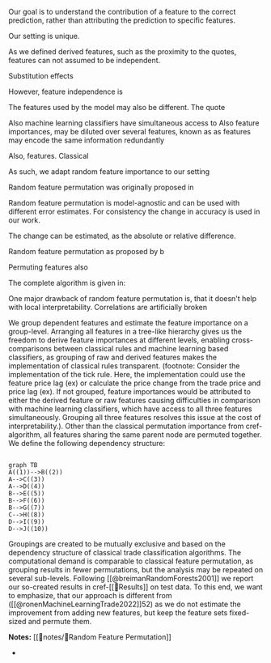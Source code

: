 

Our goal is to understand the contribution of a feature to the correct prediction, rather than attributing the prediction to specific features. 

Our setting is unique. 

As we defined derived features, such as the proximity to the quotes, features can not assumed to be independent. 

Substitution effects

However, feature independence is 

The features used by the model may also be different. The quote

Also machine learning classifiers have simultaneous access to 
Also feature importances, may be diluted over several features, known as as features may encode the same information redundantly

Also, features. Classical 

As such, we adapt random feature importance to our setting 

Random feature permutation was originally proposed in 


Random feature permutation is model-agnostic and can be used with different error estimates. For consistency the change in accuracy is used in our work.

The change can be estimated, as the absolute or relative difference.

Random feature permutation as proposed by b

Permuting features also

The complete algorithm is given in:


One major drawback of random feature permutation is, that it doesn't help with local interpretability. Correlations are artificially broken

We group dependent features and estimate the feature importance on a group-level. Arranging all features in a tree-like hierarchy gives us the freedom to derive feature importances at different levels, enabling cross-comparisons between classical rules and machine learning based classifiers, as grouping of raw and derived features makes the implementation of classical rules transparent. (footnote: Consider the implementation of the tick rule. Here, the implementation could use the feature price lag (ex) or calculate the price change from the trade price and price lag (ex). If not grouped, feature importances would be attributed to either the derived feature or raw features causing difficulties in comparison with machine learning classifiers, which have access to all three features simultaneously. Grouping all three features resolves this issue at the cost of interpretability.). Other than the classical permutation importance from cref-algorithm, all features sharing the same parent node are permuted together. We define the following dependency structure:

```mermaid

graph TB 
A((1))-->B((2))
A-->C((3))
A-->D((4))
B-->E((5)) 
B-->F((6))
B-->G((7))
C-->H((8))
D-->I((9))
D-->J((10))
```
Groupings are created to be mutually exclusive and based on the dependency structure of classical trade classification algorithms. The computational demand is comparable to classical feature permutation, as grouping results in fewer permutations, but the analysis may be repeated on several sub-levels. Following [[@breimanRandomForests2001]] we report our so-created results in cref-[[🏅Results]] on test data. To this end, we want to emphasize, that our approach is different from ([[@ronenMachineLearningTrade2022]]52) as we do not estimate the improvement from adding new features, but keep the feature sets fixed-sized and permute them.

**Notes:**
[[📑notes/🧭Random Feature Permutation]]


- 
